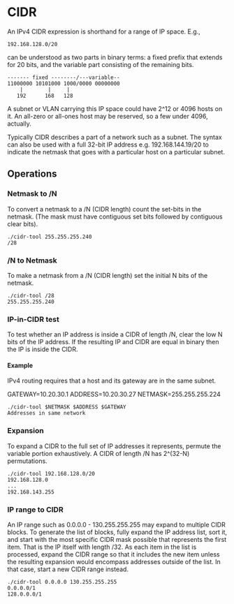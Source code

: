 # CIDR

An IPv4 CIDR expression is shorthand for a range of IP space. E.g.,

    192.168.128.0/20

can be understood as two parts in binary terms: a fixed prefix that extends for
20 bits, and the variable part consisting of the remaining bits.

    ------- fixed --------/---variable--
    11000000 10101000 1000/0000 00000000
        |        |     |      
       192      168   128

A subnet or VLAN carrying this IP space could have 2^12 or 4096 hosts on it.
An all-zero or all-ones host may be reserved, so a few under 4096, actually.

Typically CIDR describes a part of a network such as a subnet. The syntax can
also be used with a full 32-bit IP address e.g. 192.168.144.19/20 to indicate
the netmask that goes with a particular host on a particular subnet.

## Operations

### Netmask to /N

To convert a netmask to a /N (CIDR length) count the set-bits in the netmask.
(The mask must have contiguous set bits followed by contiguous clear bits).

    ./cidr-tool 255.255.255.240
    /28

### /N to Netmask

To make a netmask from a /N (CIDR length) set the initial N bits of the netmask.

    ./cidr-tool /28
    255.255.255.240

### IP-in-CIDR test

To test whether an IP address is inside a CIDR of length /N, clear the low N
bits of the IP address. If the resulting IP and CIDR are equal in binary then
the IP is inside the CIDR.

#### Example

IPv4 routing requires that a host and its gateway are in the same subnet.

GATEWAY=10.20.30.1
ADDRESS=10.20.30.27
NETMASK=255.255.255.224

    ./cidr-tool $NETMASK $ADDRESS $GATEWAY
    Addresses in same network

### Expansion

To expand a CIDR to the full set of IP addresses it represents, permute the
variable portion exhaustively. A CIDR of length /N has 2^(32-N) permutations.

    ./cidr-tool 192.168.128.0/20
    192.168.128.0
    ...
    192.168.143.255

### IP range to CIDR

An IP range such as 0.0.0.0 - 130.255.255.255 may expand to multiple CIDR
blocks.  To generate the list of blocks, fully expand the IP address list, sort
it, and start with the most specific CIDR mask possible that represents the
first item.  That is the IP itself with length /32. As each item in the list is
processed, expand the CIDR range so that it includes the new item unless the
resulting expansion would encompass addresses outside of the list. In that
case, start a new CIDR range instead.

    ./cidr-tool 0.0.0.0 130.255.255.255
    0.0.0.0/1
    128.0.0.0/1

